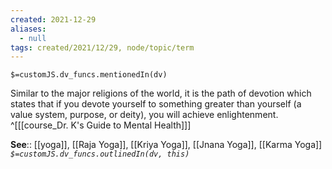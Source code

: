 ```yaml
---
created: 2021-12-29 
aliases:
  - null
tags: created/2021/12/29, node/topic/term
---
```

`$=customJS.dv_funcs.mentionedIn(dv)`

Similar to the major religions of the world, it is the path of devotion which states that if you devote yourself to something greater than yourself (a value system, purpose, or deity), you will achieve enlightenment.
 ^[[[course_Dr. K's Guide to Mental Health]]]

**See**:: [[yoga]], [[Raja Yoga]], [[Kriya Yoga]], [[Jnana Yoga]], [[Karma Yoga]]
*`$=customJS.dv_funcs.outlinedIn(dv, this)`*